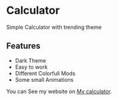 # Calculator
 Simple Calculator with trending theme
## Features
- Dark Theme
- Easy to work
- Different Colorfull Mods
- Some small Animations

You can See my website on  [My calculator](https://pages.github.com/).
